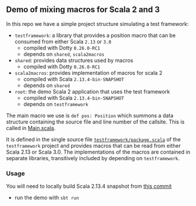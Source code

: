 ## Demo of mixing macros for Scala 2 and 3

In this repo we have a simple project structure simulating a test framework:

- `testframework`: a library that provides a position macro that can be consumed from either Scala `2.13` or `3.0`
  - compiled with Dotty `0.26.0-RC1`
  - depends on `shared`, `scala2macros`
- `shared`: provides data structures used by macros
  - compiled with Dotty `0.26.0-RC1`
- `scala2macros`: provides implementation of macros for scala 2
  - compiled with Scala `2.13.4-bin-SNAPSHOT`
  - depends on `shared`
- `root`: the demo Scala 2 application that uses the test framework
  - compiled with Scala `2.13.4-bin-SNAPSHOT`
  - depends on `testframework`

The main macro we use is `def pos: Position` which summons a data structure containing the source file and line number of the callsite. This is called in [Main.scala](src/main/scala/Main.scala).

It is defined in the single source file [`testframework/package.scala`](testframework/src/main/scala/testframework/package.scala) of the `testframework` project and provides macros that can be read from either Scala 2.13 or Scala 3.0. The implementations of the macros are contained in separate libraries, transitively included by depending on `testframework`.

### Usage
You will need to locally build Scala 2.13.4 snapshot from [this commit](https://github.com/scalacenter/scala/commit/a15ae98b387d1a78d71a14a253f8b1d8c246cfef)

- run the demo with `sbt run`
